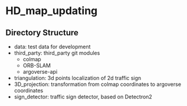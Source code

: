 # HD_map_updating
## Directory Structure
- data: test data for development
- third_party: third_party git modules
    - colmap
    - ORB-SLAM
    - argoverse-api
- triangulation: 3d points localization of 2d traffic sign
- 3D_projection: transformation from colmap coordinates to argoverse coordinates
- sign_detector: traffic sign detector, based on Detectron2